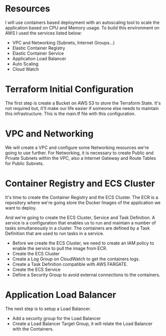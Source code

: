 # Resources
I will use containers based deployment with an autoscaling tool to scale the application based on CPU and Memory usage. To build this environment on AWS I used the services listed below:

* VPC and Networking (Subnets, Internet Groups...)
* Elastic Container Registry
* Elastic Container Service
* Application Load Balancer
* Auto Scaling
* Cloud Watch

# Terraform Initial Configuration
 
The first step is create a Bucket on AWS S3 to store the Terraform State. It's not required but, it'll make our life easier if someone else needs to maintain this infrastructure. This is the main.tf file with this configuration.

# VPC and Networking

We will create a VPC and configure some Networking resources we're going to use further.
For Networking, it is necessary to create Public and Private Subnets within the VPC, also a Internet Gateway and Route Tables for Public Subnets.

# Container Registry and ECS Cluster

It's time to create the Container Registry and the ECS Cluster.
The ECR is a repository where we're going store the Docker Images of the application we want to deploy.

And we're going to create the ECS Cluster, Service and Task Definition.
A service is a configuration that enables us to run and maintain a number of tasks simultaneously in a cluster. The containers are defined by a Task Definition that are used to run tasks in a service.

* Before we create the ECS Cluster, we need to create an IAM policy to enable the service to pull the image from ECR.
* Create the ECS Cluster
* Create a Log Group on CloudWatch to get the containers logs.
* Create a Task Definition compatible with AWS FARGATE.
* Create the ECS Service
* Define a Security Group to avoid external connections to the containers.

# Application Load Balancer

The next step is to setup a Load Balancer.
* Add a security group for the Load Balancer
* Create a Load Balancer Target Group, it will relate the Load Balancer with the Containers.